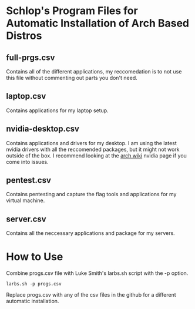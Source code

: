 # Schlop's Program Files for Automatic Installation of Arch Based Distros

## full-prgs.csv
  Contains all of the different applications, my reccomedation is to not use this file without commenting out parts you don't need.

## laptop.csv
  Contains applications for my laptop setup.

## nvidia-desktop.csv
  Contains applications and drivers for my desktop. I am using the latest nvidia drivers with all the reccomended packages,
  but it might not work outside of the box. I recommend looking at the [arch wiki](https://wiki.archlinux.org/title/NVIDIA) nvidia page if you come into issues.
  
## pentest.csv
  Contains pentesting and capture the flag tools and  applications for my virtual machine.

## server.csv
  Contains all the neccessary applications and package for my servers.

# How to Use

  Combine progs.csv file with Luke Smith's larbs.sh script with the -p option.

  ```
  larbs.sh -p progs.csv
  ```
  Replace progs.csv with any of the csv files in the github for a different  automatic installation.
